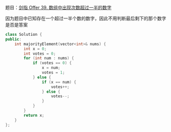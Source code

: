 题目：[剑指 Offer 39. 数组中出现次数超过一半的数字](https://leetcode.cn/problems/shu-zu-zhong-chu-xian-ci-shu-chao-guo-yi-ban-de-shu-zi-lcof/)

因为题目中已知存在一个超过一半个数的数字，因此不用判断最后剩下的那个数字是否是答案

```c++
class Solution {
public:
    int majorityElement(vector<int>& nums) {
        int x = 0;
        int votes = 0;
        for (int num : nums) {
            if (votes == 0) {
                x = num;
                votes = 1;
            } else {
                if (x == num) {
                    votes++;
                } else {
                    votes--;
                }
            }
        }
        return x;
    }
};
```

